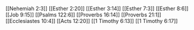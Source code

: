 [[Nehemiah 2:3]]
[[Esther 2:20]]
[[Esther 3:14]]
[[Esther 7:3]]
[[Esther 8:6]]
[[Job 9:15]]
[[Psalms 122:6]]
[[Proverbs 16:14]]
[[Proverbs 21:1]]
[[Ecclesiastes 10:4]]
[[Acts 12:20]]
[[1 Timothy 6:13]]
[[1 Timothy 6:17]]
